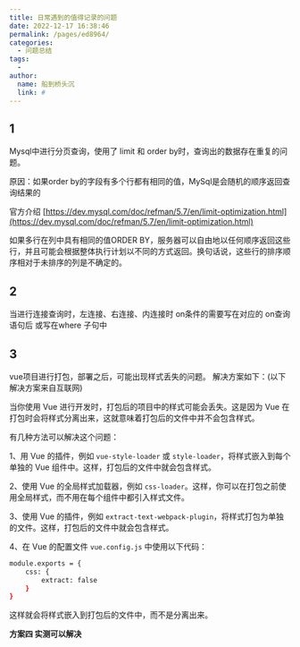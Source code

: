 ```yaml
---
title: 日常遇到的值得记录的问题
date: 2022-12-17 16:38:46
permalink: /pages/ed8964/
categories:
  - 问题总结
tags:
  - 
author: 
  name: 船到桥头沉
  link: #
---
```



## 1
Mysql中进行分页查询，使用了 limit 和 order by时，查询出的数据存在重复的问题。

原因：如果order by的字段有多个行都有相同的值，MySql是会随机的顺序返回查询结果的

官方介绍
[https://dev.mysql.com/doc/refman/5.7/en/limit-optimization.html](https://dev.mysql.com/doc/refman/5.7/en/limit-optimization.html)

如果多行在列中具有相同的值ORDER BY，服务器可以自由地以任何顺序返回这些行，并且可能会根据整体执行计划以不同的方式返回。换句话说，这些行的排序顺序相对于未排序的列是不确定的。

## 2
当进行连接查询时，左连接、右连接、内连接时 on条件的需要写在对应的 on查询语句后
或写在where 子句中

## 3
vue项目进行打包，部署之后，可能出现样式丢失的问题。
解决方案如下：(以下解决方案来自互联网)

当你使用 Vue 进行开发时，打包后的项目中的样式可能会丢失。这是因为 Vue 在打包时会将样式分离出来，这就意味着打包后的文件中并不会包含样式。

有几种方法可以解决这个问题：

1、用 Vue 的插件，例如 `vue-style-loader` 或 `style-loader`，将样式嵌入到每个单独的 Vue 组件中。这样，打包后的文件中就会包含样式。

2、使用 Vue 的全局样式加载器，例如 `css-loader`。这样，你可以在打包之前使用全局样式，而不用在每个组件中都引入样式文件。

3、使用 Vue 的插件，例如 `extract-text-webpack-plugin`，将样式打包为单独的文件。这样，打包后的文件中就会包含样式。

4、在 Vue 的配置文件 `vue.config.js` 中使用以下代码：

```bash
module.exports = {
    css: {
   		extract: false
    }
}
```

这样就会将样式嵌入到打包后的文件中，而不是分离出来。

**方案四 实测可以解决**
